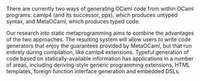 There are currently two ways of generating OCaml code from within
OCaml programs: camlp4 (and its successor, ppx), which produces
untyped syntax, and MetaOCaml, which produces typed code.

Our research into static metaprogramming aims to combine the
advantages of the two approaches.  The resulting system will allow
users to write code generators that enjoy the guarantees provided by
MetaOCaml, but that run entirely during compilation, like camlp4
extensions.  Typeful generation of code based on statically-available
information has applications in a number of areas, including
deriving-style generic programming extensions, HTML templates, foreign
function interface generation and embedded DSLs.
